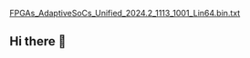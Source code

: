 [FPGAs_AdaptiveSoCs_Unified_2024.2_1113_1001_Lin64.bin.txt](https://github.com/user-attachments/files/18142446/FPGAs_AdaptiveSoCs_Unified_2024.2_1113_1001_Lin64.bin.txt)
## Hi there 👋

<!--
**4794183204/4794183204** is a ✨ _special_ ✨ repository because its `README.md` (this file) appears on your GitHub profile.

Here are some ideas to get you started:

- 🔭 I’m currently working on ...
- 🌱 I’m currently learning ...
- 👯 I’m looking to collaborate on ...
- 🤔 I’m looking for help with ...
- 💬 Ask me about ...
- 📫 How to reach me: ...
- 😄 Pronouns: ...
- ⚡ Fun fact: ...
-->
